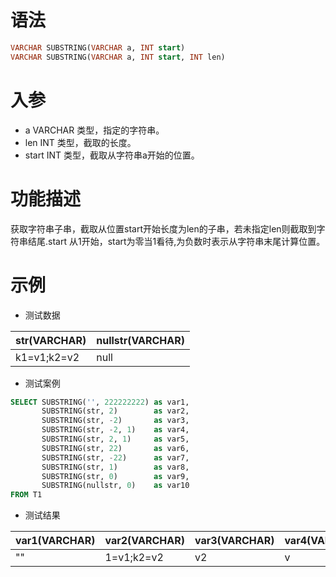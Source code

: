 # 语法

```sql
VARCHAR SUBSTRING(VARCHAR a, INT start)
VARCHAR SUBSTRING(VARCHAR a, INT start, INT len)
```

# 入参

- a VARCHAR 类型，指定的字符串。
- len INT 类型，截取的长度。
- start INT 类型，截取从字符串a开始的位置。

# 功能描述

获取字符串子串，截取从位置start开始长度为len的子串，若未指定len则截取到字符串结尾.start 从1开始，start为零当1看待,为负数时表示从字符串末尾计算位置。

# 示例

- 测试数据

| str(VARCHAR) | nullstr(VARCHAR) | 
| --- | --- | 
| k1=v1;k2=v2 | null |

- 测试案例

```sql
SELECT SUBSTRING('', 222222222) as var1,
       SUBSTRING(str, 2)        as var2,
       SUBSTRING(str, -2)       as var3,
       SUBSTRING(str, -2, 1)    as var4,
       SUBSTRING(str, 2, 1)     as var5,
       SUBSTRING(str, 22)       as var6,
       SUBSTRING(str, -22)      as var7,
       SUBSTRING(str, 1)        as var8,
       SUBSTRING(str, 0)        as var9,
       SUBSTRING(nullstr, 0)    as var10
FROM T1
```

- 测试结果

| var1(VARCHAR) | var2(VARCHAR) | var3(VARCHAR) | var4(VARCHAR) | var5(VARCHAR) | var6(VARCHAR) | var7(VARCHAR) | var8(VARCHAR) | var9(VARCHAR) | var10(VARCHAR) |
| --- | --- | --- | --- | --- | --- | --- | --- | --- | --- |
| "" | 1=v1;k2=v2 | v2 | v | 1 | "" | "" | k1=v1;k2=v2 | k1=v1;k2=v2 | null |

